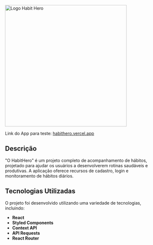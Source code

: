<img src="https://github.com/ErickCoelho/habithero/assets/7747747/0cf47127-5047-43a5-9047-b1bb4320d30c" alt="Logo Habit Hero" width="400">

Link do App para teste:
<a href="https://habithero.vercel.app/">habithero.vercel.app</a>

## Descrição

"O HabitHero" é um projeto completo de acompanhamento de hábitos, projetado para ajudar os usuários a desenvolverem rotinas saudáveis e produtivas. A aplicação oferece recursos de cadastro, login e monitoramento de hábitos diários.

## Tecnologias Utilizadas

O projeto foi desenvolvido utilizando uma variedade de tecnologias, incluindo:

- **React**
- **Styled Components**
- **Context API**
- **API Requests**
- **React Router**
